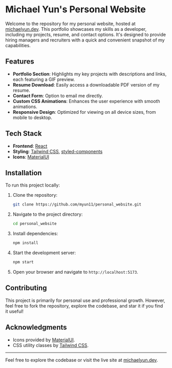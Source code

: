# Michael Yun's Personal Website

Welcome to the repository for my personal website, hosted at [michaelyun.dev](https://michaelyun.dev/). This portfolio showcases my skills as a developer, including my projects, resume, and contact options. It's designed to provide hiring managers and recruiters with a quick and convenient snapshot of my capabilities.

## Features

- **Portfolio Section**: Highlights my key projects with descriptions and links, each featuring a GIF preview.
- **Resume Download**: Easily access a downloadable PDF version of my resume.
- **Contact Form**: Option to email me directly.
- **Custom CSS Animations**: Enhances the user experience with smooth animations.
- **Responsive Design**: Optimized for viewing on all device sizes, from mobile to desktop.

## Tech Stack

- **Frontend**: [React](https://reactjs.org/)
- **Styling**: [Tailwind CSS](https://tailwindcss.com/), [styled-components](https://styled-components.com/)
- **Icons**: [MaterialUI](https://mui.com/)

## Installation

To run this project locally:

1. Clone the repository:
   ```bash
   git clone https://github.com/myun11/personal_website.git
   ```

2. Navigate to the project directory:
   ```bash
   cd personal_website
   ```

3. Install dependencies:
   ```bash
   npm install
   ```

4. Start the development server:
   ```bash
   npm start
   ```

5. Open your browser and navigate to `http://localhost:5173`.

## Contributing

This project is primarily for personal use and professional growth. However, feel free to fork the repository, explore the codebase, and star it if you find it useful!

## Acknowledgments

- Icons provided by [MaterialUI](https://mui.com/).
- CSS utility classes by [Tailwind CSS](https://tailwindcss.com/).

---

Feel free to explore the codebase or visit the live site at [michaelyun.dev](https://michaelyun.dev/).

